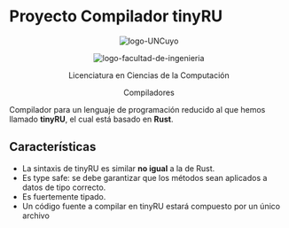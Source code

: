 # Proyecto Compilador tinyRU

<center>

![logo-UNCuyo](https://github.com/adrianzangla/proyecto-compilador-tinyRU/assets/88344776/db82d9c0-0ffd-4000-bf83-d6147861d0ad)

![logo-facultad-de-ingenieria](https://github.com/adrianzangla/proyecto-compilador-tinyRU/assets/88344776/05cf01bd-bc4a-4bc4-a7bf-817b194ee2aa)

Licenciatura en Ciencias de la Computación

Compiladores

</center>

Compilador para un lenguaje de programación reducido al que hemos llamado **tinyRU**, el cual está basado en **Rust**. 

## Características

- La sintaxis de tinyRU es similar **no igual** a la de Rust. 
- Es type safe: se debe garantizar que los métodos sean aplicados a datos de tipo correcto.
- Es fuertemente tipado. 
- Un código fuente a compilar en tinyRU estará compuesto por un único archivo

